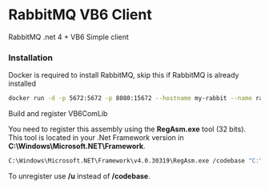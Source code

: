 # RabbitMQ VB6 Client
RabbitMQ .net 4 + VB6 Simple client 

### Installation

Docker is required to install RabbitMQ, skip this if RabbitMQ is already installed

```sh
docker run -d -p 5672:5672 -p 8080:15672 --hostname my-rabbit --name rabbit rabbitmq:3-management
```

Build and register VB6ComLib

You need to register this assembly using the **RegAsm.exe** tool (32 bits). This tool is located in your .Net Framework version in **C:\Windows\Microsoft.NET\Framework**.

```sh
C:\Windows\Microsoft.NET\Framework\v4.0.30319\RegAsm.exe /codebase "C:\Users\IvanShikht\Documents\RabbitMQ Demo\VB6ComLib\VB6ComLib\VB6ComLib\bin\Debug\VB6ComLib.dll" /tlb:"C:\Users\IvanShikht\Documents\RabbitMQ Demo\VB6ComLib\VB6ComLib\VB6ComLib\bin\Debug\VB6ComLib.tlb"
```

To unregister use **/u** instead of **/codebase**.
